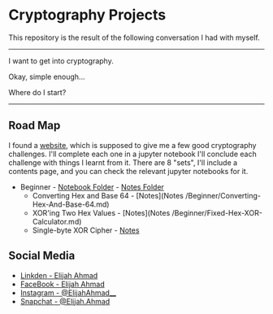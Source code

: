 # Cryptography Projects

This repository is the result of the following conversation I had with myself. 

--------------------------------
I want to get into cryptography. 

Okay, simple enough...

Where do I start?

----------------


## Road Map
I found a [website](https://cryptopals.com/), which is supposed to give me a 
few good cryptography challenges. I'll complete each one in a jupyter notebook
I'll conclude each challenge with things I learnt from it. There are 8 "sets",
I'll include a contents page, and you can check the relevant jupyter notebooks 
for it.


* Beginner - [Notebook Folder](notebooks/Beginner%20Projects) -  [Notes Folder](Notes%20/Beginner)
    * Converting Hex and Base 64 - [Notes](Notes /Beginner/Converting-Hex-And-Base-64.md)
    * XOR'ing Two Hex Values - [Notes](Notes /Beginner/Fixed-Hex-XOR-Calculator.md)
    * Single-byte XOR Cipher - [Notes](Notes%20/Beginner/Single-Byte-XOR-Cipher.md)

## Social Media 
- [Linkden - Elijah Ahmad](https://www.linkedin.com/in/elijah-ahmad-658a2b199/)
- [FaceBook - Elijah Ahmad](https://www.facebook.com/elijah.ahmad.71)
- [Instagram - @ElijahAhmad__](https://www.instagram.com/ElijahAhmad__)
- [Snapchat - @Elijah.Ahmad](https://www.snapchat.com/add/elijah.ahmad)


